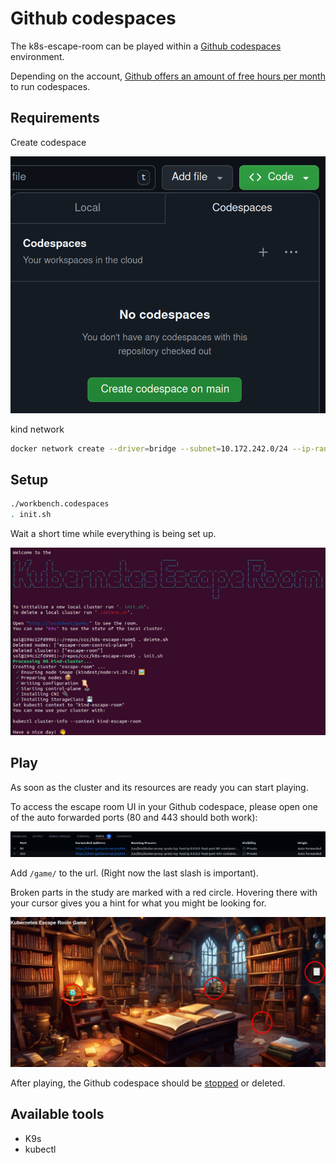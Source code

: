 # Github codespaces
The k8s-escape-room can be played within a [Github codespaces](https://github.com/features/codespaces) environment.

Depending on the account, [Github offers an amount of free hours per month](https://docs.github.com/en/billing/managing-billing-for-github-codespaces/about-billing-for-github-codespaces) to run codespaces.

## Requirements
Create codespace

![Create codespace](../.images/github-codespaces-create.png)

kind network
```bash
docker network create --driver=bridge --subnet=10.172.242.0/24 --ip-range=10.172.242.0/28 --gateway=10.172.242.1 kind
```

## Setup

```bash
./workbench.codespaces
. init.sh
```

Wait a short time while everything is being set up.

![K8s Escape Room in terminal](../.images/k8s-escape-room-terminal.png)

## Play
As soon as the cluster and its resources are ready you can start playing.

To access the escape room UI in your Github codespace, please open one of the auto forwarded ports (80 and 443 should both work):

![Open port](.images/github-codespaces-ports.png)

Add `/game/` to the url.
(Right now the last slash is important).

Broken parts in the study are marked with a red circle. 
Hovering there with your cursor gives you a hint for what you might be looking for.

![K8s Escape Room in web](../.images/k8s-escape-room-web-unsolved.png)

After playing, the Github codespace should be [stopped](https://docs.github.com/en/codespaces/developing-in-a-codespace/stopping-and-starting-a-codespace?tool=webui#stopping-a-codespace) or deleted.

## Available tools
* K9s
* kubectl